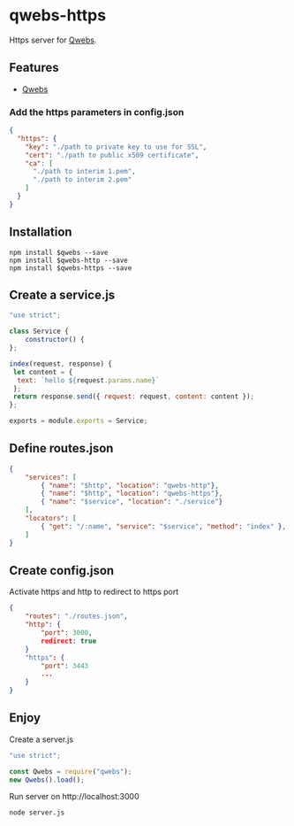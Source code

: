 # qwebs-https
Https server for [Qwebs](https://www.npmjs.com/package/qwebs).

## Features

  * [Qwebs](https://www.npmjs.com/package/qwebs)

### Add the https parameters in config.json

```json
{
  "https": {
    "key": "./path to private key to use for SSL",
    "cert": "./path to public x509 certificate",
    "ca": [
      "./path to interim 1.pem",
      "./path to interim 2.pem"
    ] 
  }
}
```

## Installation

```shell
npm install $qwebs --save
npm install $qwebs-http --save
npm install $qwebs-https --save
```

## Create a service.js

```service.js
"use strict";

class Service {
	constructor() {	
};

index(request, response) {
 let content = {
  text: `hello ${request.params.name}`
 };
 return response.send({ request: request, content: content });
};

exports = module.exports = Service;
```

## Define routes.json

```routes.json
{
    "services": [
        { "name": "$http", "location": "qwebs-http"},
        { "name": "$http", "location": "qwebs-https"},
        { "name": "$service", "location": "./service"}
    ],
    "locators": [
        { "get": "/:name", "service": "$service", "method": "index" },
    ]
}
```

## Create config.json

Activate https and http to redirect to https port

```config.json
{
    "routes": "./routes.json",
    "http": {
        "port": 3000,
        redirect: true
    }
    "https": {
        "port": 3443
        ...
    }
}
```

## Enjoy

Create a server.js

```server.js
"use strict";

const Qwebs = require("qwebs");
new Qwebs().load();
```

Run server on http://localhost:3000

```shell
node server.js
```
